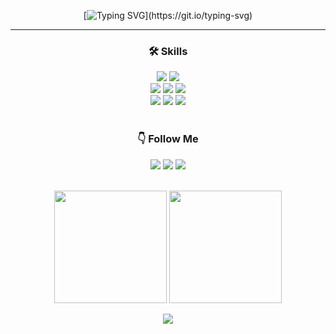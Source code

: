 <div align='center'>

[![Typing SVG](https://readme-typing-svg.demolab.com?font=Lora&weight=500&size=30&pause=1000&color=F7F7F7FF&center=true&vCenter=true&width=435&lines=Welcome+to+my+Github!)](https://git.io/typing-svg)

</div>

---

<div align='center'>
     
### 🛠 Skills 
<img src="https://img.shields.io/badge/Python-3776AB?style=flat&logo=Python&logoColor=white" />
<img src="https://img.shields.io/badge/MySQL-4479A1?style=flat&logo=MySQL&logoColor=white" />

<br/>
<img src="https://img.shields.io/badge/PyTorch-EE4C2C?style=flat&logo=PyTorch&logoColor=white" />
<img src="https://img.shields.io/badge/Scikit Learn-F7931E?style=flat&logo=scikit-learn&logoColor=white" />
<img src="https://img.shields.io/badge/OpenCV-5C3EE8?style=flat&logo=OpenCV&logoColor=white" />

<br/>
<img src="https://img.shields.io/badge/Jupyter-F37626?style=flat&logo=Jupyter&logoColor=white" />
<img src="https://img.shields.io/badge/Google Colab-F9AB00?style=flat&logo=GoogleColab&logoColor=white" />
<img src="https://img.shields.io/badge/Linux-FCC624?style=flat&logo=Linux&logoColor=white" />

<br/>  
<br/>

### 👇 Follow Me
<a href="https://hwan-data.tistory.com/"><img src="https://img.shields.io/badge/Blog-d14836?style=flat-square&logo=Tistory&logoColor=white&link=https://hwan-data.tistory.com/"/></a>
 <a href="mailto:tim185664@gmail.com"><img src="https://img.shields.io/badge/Gmail-58ACFA?style=flat-square&logo=Gmail&logoColor=white&link=tim185664@gmail.com"/></a>
<a href="https://www.instagram.com/hwanin99/"><img src="https://img.shields.io/badge/Instagram-FF0080?style=flat-square&logo=Instagram&logoColor=white&link=https://www.instagram.com/hwanin99/"/></a>  

<br/>

<div align="center">
  <img src="https://github-readme-stats.vercel.app/api/top-langs/?username=hwanin99&layout=compact&theme=dark" height="180"/>
  <img src="https://github-readme-stats.vercel.app/api?username=hwanin99&show_icons=true&theme=dark" height="180"/>
</div>


![](https://github-profile-summary-cards.vercel.app/api/cards/profile-details?username=hwanin99&theme=apprentice)  

</div>
